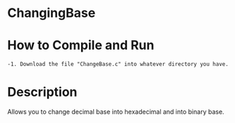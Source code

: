# ChangingBase

# How to Compile and Run
    -1. Download the file "ChangeBase.c" into whatever directory you have.
    

# Description
Allows you to change decimal base into hexadecimal and into binary base.
